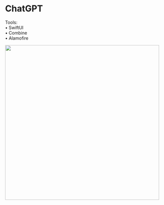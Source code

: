 # ChatGPT
<p>
Tools: <br>
• SwiftUI <br>
• Combine <br>
• Alamofire <br>
</p>

<p>
<img src="https://user-images.githubusercontent.com/97231324/225716854-df5a7cbb-125a-4b82-be68-3c8e07fca321.jpg" height=500>
</p>
